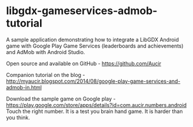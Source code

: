 libgdx-gameservices-admob-tutorial
==================================

A sample application demonstrating how to integrate a LibGDX Android game with Google Play Game Services (leaderboards and achievements) and AdMob with Android Studio.

Open source and available on GitHub - https://github.com/Aucir

Companion tutorial on the blog - http://myaucir.blogspot.com/2014/08/google-play-game-services-and-admob-in.html

Download the sample game on Google play - https://play.google.com/store/apps/details?id=com.aucir.numbers.android
Touch the right number. 
It is a test you brain hand game. 
It is harder than you think. 

